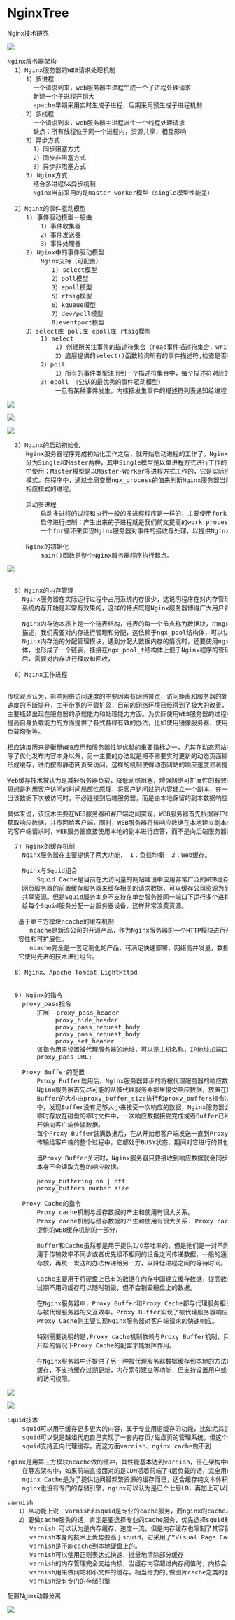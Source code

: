 # NginxTree
Nginx技术研究

![](https://i.imgur.com/Q1zsmN8.png)

<pre>
Nginx服务器架构
  1）Nginx服务器的WEB请求处理机制
     1）多进程 
       一个请求到来，web服务器主进程生成一个子进程处理请求
       新建一个子进程开销大
       apache早期采用实时生成子进程，后期采用预生成子进程机制
     2）多线程 
       一个请求到来，web服务器主进程派生一个线程处理请求
       缺点：所有线程位于同一个进程内，资源共享，相互影响
     3）异步方式
       1）同步阻塞方式
       2）同步非阻塞方式
       3）异步非阻塞方式
     5) Nginx方式
       结合多进程&&异步机制
       Nginx当前采用的是master-worker模型（single模型性能差）
       
  2）Nginx的事件驱动模型
     1) 事件驱动模型一般由
         1）事件收集器
         2）事件发送器
         3）事件处理器
     2) Nginx中的事件驱动模型
         Nginx支持（可配置）
            1) select模型
            2）poll模型
            3）epoll模型
            5）rtsig模型
            6）kqueue模型
            7）dev/poll模型
            8)eventport模型
     3）select库 poll库 epoll库 rtsig模型
         1) select
             1) 创建所关注事件的描述符集合（read事件描述符集合，write描述符集合, exception事件描述符集合）
             2）底层提供的select()函数轮询所有的事件描述符,检查是否有事件发生，有就处理
         2）poll
             1）所有的事件类型注册到一个描述符集合中，每个描述符对应的结构分别设置读事件，写事件，异常事件
         3）epoll （公认的最优秀的事件驱动模型）
             一旦有某种事件发生，内核把发生事件的描述符列表通知给进程，这样就避免了轮询整个描述符表
</pre>

![](https://i.imgur.com/lkqGpSp.jpg)

![](https://i.imgur.com/KxKYps7.jpg)

![](https://i.imgur.com/69s2aJI.jpg)

<pre>
  3）Nginx的启动初始化
     Nginx服务器程序完成初始化工作之后，就开始启动进程的工作了。Nginx服务器程序的进程模型
     分为Single和Master两种，其中Single模型是以单进程方式进行工作的，一般不会在实际应用
     中使用；Master模型是以Master-Worker多进程方式工作的，它是实际应用环境中使用的主要
     模式。在程序中，通过全局变量ngx_process的值来判断Nginx服务器当前的工作模式，进而启动
     相应模式的进程。

     启动多进程
         启动多进程的过程和执行一般的多进程程序是一样的，主要使用fork()函数，主进程就是我们前文提到的master_process，通过一个for循环来接受和处理外部信号，对Nginx服务的
         启停进行控制：产生出来的子进程就是我们前文提高的work_process，每个工作进程执行
         一个for循环来实现Nginx服务器对事件的接收与处理，以提供Nginx服务器的各项功能。
     
     Nginx的初始化
         main()函数是整个Nginx服务器程序执行起点。
</pre>
    
![](https://i.imgur.com/JCjLfUZ.jpg)

<pre> 
  5）Nginx的内存管理
    Nginx服务器在实际运行过程中占用系统内存很少，这说明程序在对内存管理方面采取的措施对降低
    系统内存开始是非常有效果的，这样的特点既是Nginx服务器博得广大用户青睐的主要原因之一。

    Nginx内存池本质上是一个链表结构，链表的每一个节点称为数据块，由ngx_pool_data结构体
    描述，我们需要对内存进行管理和分配，这依赖于ngx_pool结构体，可以认为该结构体描述了
    Nginx内存池的分配管理模块，遇到分配大数据内存的情况时，还要使用ngx_pool_large_t结构
    体，也形成了一个链表，挂接在ngx_pool_t结构体上便于Nginx程序的管理，分配的内存使用完成
    后，需要对内存进行释放和回收，

  6）Nginx工作进程

</pre>

<pre>
传统观点认为，影响网络访问速度的主要因素有网络带宽，访问距离和服务器的处理能力。随着接入网络
速度的不断提升，主干带宽的不管扩容，目前的网络环境已经得到了极大的改善，影响网络访问速度的
主要瓶颈出现在服务器的承载能力和处理能力方面。为实际使用WEB服务器的过程中，绝大多数的产品在
提高自身负载能力的方面提供了各式各样有效的办法，比如使用镜像服务器，使用缓存服务器，实施
负载均衡等。

相应速度历来是衡量WEB应用和服务器性能优越的重要指标之一，尤其在动态网站在网络上泛滥的今天，
除了优化发布内容本身以外，另一主要的办法就是把不需要实时更新的动态页面输出结果转化为静态网页
形成缓存，进而按照静态网页来访问。这样的机制使得动态网站的响应速度显著提升。

Web缓存技术被认为是减轻服务器负载，降低网络阻塞，增强网络可扩展性的有效途径之一，其基本
思想是利用客户访问的时间局部性原理，将客户访问过的内容建立一个副本，在一段时间内存放在本地，
当该数据下次被访问时，不必连接到后端服务器，而是由本地保留的副本数据响应 。

具体来说，该技术主要在WEB服务器和客户端之间实现，WEB服务器首先根据客户的请求从后端服务器
获取响应数据，并传回给客户端，同时，WEB服务器将该响应数据在本地建立副本保存。当下一次有相同
的客户端请求时，WEB服务器直接使用本地的副本进行应答，而不是向后端服务器再次发送请求。
</pre>

<pre>
  7) Nginx的缓存机制
    Nginx服务器在主要提供了两大功能， 1：负载均衡  2：Web缓存。 

    Nginx与Squid组合
        Squid Cache是目前在大访问量的网站建设中应用非常广泛的WEB缓存服务器，它可以作为
    网页服务器的前置缓存服务器来缓存相关的请求数据，可以缓存公司资源为局域网内用户提供
    共享资源。但是Squid服务本身不支持在单台服务器同一端口下运行多个进程，这样的话就需要
    给每个Squid服务分配一台服务器设备，这样非常浪费资源。

   基于第三方模块ncache的缓存机制
      ncache是新浪公司的开源产品，作为Nginx服务器的一个HTTP模块进行开发，以实现更好的兼
   容性和可扩展性。
      ncache完全是一套定制化的产品，可满足快速部署，网络高并发量，数据海量存储量的需求，
   它使用先进的技术进行组合。

  8）Nginx、Apache Tomcat LightHttpd
    

  9) Nginx的指令
    proxy_pass指令
        扩展  proxy_pass_header
             proxy_hide_header
             proxy_pass_request_body
             proxy_pass_request_body
             proxy_set_header
        该指令用来设置被代理服务器的地址，可以是主机名称，IP地址加端口号等形式
        proxy_pass URL;

    Proxy Buffer的配置
        Proxy Buffer启用后，Nginx服务器异步的将被代理服务器的响应数据传递给客户端。
        Nginx服务器首先尽可能的从被代理服务器那里接受响应数据，放置在Proxy Buffer中,
        Buffer的大小由proxy_buffer_size执行和proxy_buffers指令决定。如果在接受过程
        中，发现Buffer没有足够大小来接受一次响应的数据，Nginx服务器会将部分接收到的数据
        零时存放在磁盘的零时文件中，一次响应数据接受完成或者Buffer已经装满后，Nginx服务器
        开始向客户端传输数据。
        每个Proxy Buffer装满数据后，在从开始想客户端发送一直到Proxy Buffer中的数据全部
        传输给客户端的整个过程中，它都处于BUSY状态，期间对它进行的其他操作都会失败。

        当Proxy Buffer关闭时，Nginx服务器只要接收到响应数据就会同步的传递给客户端，它
        本身不会读取完整的响应数据。
 
        proxy_buffering on | off
        proxy_buffers number size

    Proxy Cache的指令
        Proxy cache机制与缓存数据的产生和使用有很大关系。
        Proxy cache机制与缓存数据的产生和使用有很大关系. Proxy cache实际上是Nginx服务器
        提供的WEB缓存机制的一部分，

        Buffer和Cache虽然都是用于提供I/O吞吐率的，但是他们是一对不同的概念，Buffer主要
        用于传输效率不同步或者优先级不相同的设备之间传递数据，一般的通过对一方数据进行临时
        存放，再统一发送的办法传递给另一方，以降低进程之间的等待时间。

        Cache主要用于将硬盘上已有的数据在内存中国建立缓存数据，提高数据的访问效率，对于
        过期不用的缓存可以随时销毁，但不会销毁硬盘上的数据。

        在Nginx服务器中，Proxy Buffer和Proxy Cache都与代理服务相关，主要用来提供客户端
        与被代理服务器的交互效率。Proxy Buffer实现了被代理服务器响应数据的异步传输，
        Proxy Cache则主要实现Nginx服务器对客户端请求的快速响应。

        特别需要说明的是,Proxy cache机制依赖与Proxy Buffer机制，只有在Proxy Buffer
        开启的情况下Proxy Cache的配置才能发挥作用。

        在Nginx服务器中还提供了另一种被代理服务器数据缓存到本地的方法Proxy Store，与Proxy Cache的区别是，它对来自于被代理服务器的响应数据，尤其是静态数据进行简单的
        缓存，不支持缓存过期更新，内存索引建立等功能，但支持设置用户或者用户组对缓存数据
        的访问权限。
</pre>

![](https://i.imgur.com/L4njA1I.png)

![](https://i.imgur.com/dYlaisX.png)

<pre>
Squid技术
    squid可以用于缓存更多更大的内容，属于专业用语缓存的功能，比如尤其适合缓存图片、文档等；
    squid可以说是越俎代庖自己实现了一套内存页/磁盘页的管理系统，但这个虚拟内存swap其实linux内核已经可以做得很好，squid的多此一举反而影响了性能
    squid支持正向代理缓存，而这方面varnish、nginx cache做不到

nginx是用第三方模块ncache做的缓冲，其性能基本达到varnish，但在架构中nginx一般作为反向（静   态文件现在用nginx的很多，并发能支持到2万+）。
    在静态架构中，如果前端直接面对的是CDN活着前端了4层负载的话，完全用nginx的cache就够了。
    nginx Cache是为了提供访问最频繁资源的缓存而已，适合缓存纯文本体积较小的内容，缓存少量页面资源，主业是提供Web服务与代理的作用，若是Cache内容过多容易造成性能瓶颈与负载过大.
    nginx也没有专门的存储引擎，nginx可以认为是已个七层LB，再加上可以嵌入各种脚本语言，实现WAF规则和七层的定制开发策略非常容器，但要是作为专门的web cache server还要差不少。

varnish
   1）从功能上说：varnish和squid是专业的cache服务，而nginx的cache功能是由第三方模块完成。
   2）要做cache服务的话，肯定是要选择专业的cache服务，优先选择squid和varnish。
      Varnish 可以认为是内存缓存，速度一流，但是内存缓存也限制了其容量，缓存页面和图片一般是挺好的；
      varnish本身的技术上优势要高于squid，它采用了“Visual Page Cache”技术，在内存的利用上，Varnish比Squid具有优势，它避免了Squid频繁在内存、磁盘中交换文件，性能要比Squid高。
      varnish是不能cache到本地硬盘上的。
      Varnish可以使用正则表达式快速、批量地清除部分缓存
      varnish的内存管理完全交给内核，当缓存内容超过内存阈值时，内核会自动将一部分缓存存入  swap中让出内存。以挪威一家报社的经验，1台varnish可以抵6台squid的性能。
      varnish用来做网站和小文件的缓存，相当给力的,做图片cache之类的合适
      varnish没有专门的存储引擎 
</pre>


配置Nginx动静分离

![](https://i.imgur.com/ofwPHZK.png)